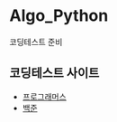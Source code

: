 # Algo_Python
 코딩테스트 준비
 
## 코딩테스트 사이트 
 - [프로그래머스](https://programmers.co.kr/learn/challenges)
 - [백준](https://www.acmicpc.net/)